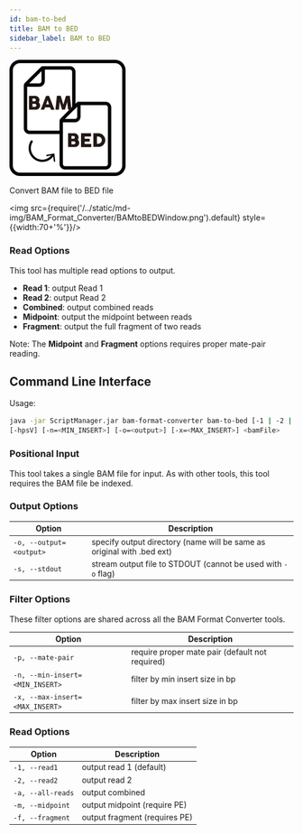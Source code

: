 ```yaml
---
id: bam-to-bed
title: BAM to BED
sidebar_label: BAM to BED
---
```


![bam-to-bed](/../static/icons/BAM_Format_Converter/BAMtoBED_square.svg)

Convert BAM file to BED file

<img src={require('/../static/md-img/BAM_Format_Converter/BAMtoBEDWindow.png').default} style={{width:70+'%'}}/>

### Read Options

This tool has multiple read options to output.
* **Read 1**: output Read 1
* **Read 2**: output Read 2
* **Combined**: output combined reads
* **Midpoint**: output the midpoint between reads
* **Fragment**: output the full fragment of two reads

Note: The **Midpoint** and **Fragment** options requires proper mate-pair reading.

## Command Line Interface

Usage:

```bash
java -jar ScriptManager.jar bam-format-converter bam-to-bed [-1 | -2 | -a | -m | -f]
[-hpsV] [-n=<MIN_INSERT>] [-o=<output>] [-x=<MAX_INSERT>] <bamFile>
```

### Positional Input

This tool takes a single BAM file for input. As with other tools, this tool requires the BAM file be indexed.

### Output Options

| Option                  | Description                                                            |
| ----------------------- | ---------------------------------------------------------------------- |
| `-o, --output=<output>` | specify output directory (name will be same as original with .bed ext) |
| `-s, --stdout`          | stream output file to STDOUT (cannot be used with `-o` flag)           |

### Filter Options

These filter options are shared across all the BAM Format Converter tools.

| Option                          | Description                                     |
| ------------------------------- | ----------------------------------------------- |
| `-p, --mate-pair`               | require proper mate pair (default not required) |
| `-n, --min-insert=<MIN_INSERT>` | filter by min insert size in bp                 |
| `-x, --max-insert=<MAX_INSERT>` | filter by max insert size in bp                 |

### Read Options

| Option            | Description                   |
| ----------------- | ----------------------------- |
| `-1, --read1`     | output read 1 (default)       |
| `-2, --read2`     | output read 2                 |
| `-a, --all-reads` | output combined               |
| `-m, --midpoint`  | output midpoint (require PE)  |
| `-f, --fragment`  | output fragment (requires PE) |

